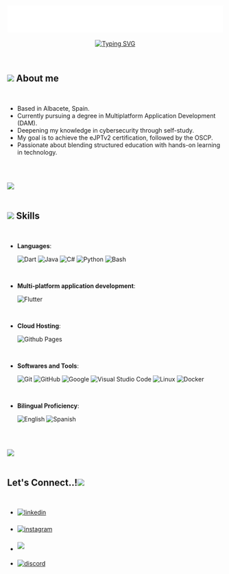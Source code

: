 <p align="center">
  <img src="myName.svg" alt="Nombre Animado"/>
</p>
<p align="center">
  <a href="https://git.io/typing-svg">
    <img src="https://readme-typing-svg.demolab.com?font=Fira+Code&pause=1000&random=false&width=435&lines=%F0%9F%94%92+Cybersecurity+Enthusiast%2C;%F0%9F%92%BB+Application+Developer%2C;%F0%9F%8C%B1+Active+Learner%2C;%F0%9F%93%9A+Love+to+Learn+new+Stuffs." alt="Typing SVG"/>
  </a>
</p>
<br>



	
## <picture><img src = "https://github.com/franss02/franss02/assets/157723616/61ccecd6-cfa6-4b40-a680-6feb7790ccea" width = 50px></picture> **About me**


<br>

- Based in Albacete, Spain.
- Currently pursuing a degree in Multiplatform Application Development (DAM).
- Deepening my knowledge in cybersecurity through self-study.
- My goal is to achieve the eJPTv2 certification, followed by the OSCP.
- Passionate about blending structured education with hands-on learning in technology.

<br><br>

<img src="https://user-images.githubusercontent.com/73097560/115834477-dbab4500-a447-11eb-908a-139a6edaec5c.gif"><br><br>

## <img src="https://github.com/franss02/franss02/assets/157723616/ba1b40ad-b296-4e2d-ab9e-94fafee41586" width ="25"><b> Skills</b>
<br>
<p align="center">

- **Languages**:
    
    ![Dart](https://img.shields.io/badge/Dart-%230175C2.svg?style=for-the-badge&logo=dart&logoColor=white)
    ![Java](https://img.shields.io/badge/Java-%23ED8B00.svg?style=for-the-badge&logo=java&logoColor=white)
    ![C#](https://img.shields.io/badge/C%23-%239178D6.svg?style=for-the-badge&logo=c-sharp&logoColor=white)
    ![Python](https://img.shields.io/badge/Python%20-%2314354C.svg?style=for-the-badge&logo=python&logoColor=white)
    ![Bash](https://img.shields.io/badge/Bash-%234EAA25.svg?style=for-the-badge&logo=gnu-bash&logoColor=white)

<br>   
    
- **Multi-platform application development**:

   ![Flutter](https://img.shields.io/badge/Flutter-%2302569B.svg?style=for-the-badge&logo=flutter&logoColor=white)

<br>

- **Cloud Hosting**:

    ![Github Pages](https://img.shields.io/badge/GitHub%20Pages-%23327FC7.svg?style=for-the-badge&logo=github&logoColor=white)
    
<br>


- **Softwares and Tools**:

    ![Git](https://img.shields.io/badge/git-%23F05033.svg?style=for-the-badge&logo=git&logoColor=white)
    ![GitHub](https://img.shields.io/badge/github-%23121011.svg?style=for-the-badge&logo=github&logoColor=white)
    ![Google](https://img.shields.io/badge/google-%234285F4.svg?style=for-the-badge&logo=google&logoColor=white)
    ![Visual Studio Code](https://img.shields.io/badge/Visual%20Studio%20Code-0078d7.svg?style=for-the-badge&logo=visual-studio-code&logoColor=white)
    ![Linux](https://img.shields.io/badge/Linux-FCC624?style=for-the-badge&logo=linux&logoColor=black)
    ![Docker](https://img.shields.io/badge/Docker-%232496ED.svg?style=for-the-badge&logo=docker&logoColor=white)

<br>

- **Bilingual Proficiency**:

    ![English](https://img.shields.io/badge/English-%23E34F26.svg?style=for-the-badge&logo=english&logoColor=white)
    ![Spanish](https://img.shields.io/badge/Spanish-%230075A8.svg?style=for-the-badge&logo=spanish)

<br><br>

<img src="https://user-images.githubusercontent.com/73097560/115834477-dbab4500-a447-11eb-908a-139a6edaec5c.gif"><br><br>

## <b> Let's Connect..!</b><img src="https://github.com/franss02/franss02/assets/157723616/e8962b13-0657-4ff7-bedb-e8ebe4091e59" width ="80">
<br>
<div align='left'>

<ul>

<li>
<a href="https://linkedin.com/in/franss02" target="_blank">
<img src="https://img.shields.io/badge/linkedin:  franss02-%2300acee.svg?color=405DE6&style=for-the-badge&logo=linkedin&logoColor=white" alt=linkedin style="margin-bottom: 5px;"/>
</a>
</li>

<br>

<li>
<a href="https://www.instagram.com/fraanss.02/" target="_blank">
<img src="https://img.shields.io/badge/instagram: fraanss.02-%2300acee.svg?color=C13584&style=for-the-badge&logo=instagram&logoColor=white" alt="instagram" style="margin-bottom: 5px;"/>
</a>
</li>

<br>

<li>
<a href="mailto:franssab02@gmail.com" target="_blank">
<img src="https://img.shields.io/badge/gmail:  franssab14-%23EA4335.svg?style=for-the-badge&logo=gmail&logoColor=white" t=mail style="margin-bottom: 5px;" />
</a>
</li>

<br>

<li>
<a href="https://discord.com/users/franss02" target="_blank">
<img src="https://img.shields.io/badge/discord:%20franss02-%235865F2.svg?style=for-the-badge&logo=discord&logoColor=white" alt="discord" style="margin-bottom: 5px;" />
</a>
</li>

	
</ul>
</div>
